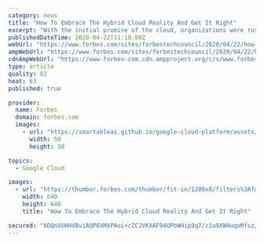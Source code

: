 ```yaml
---
category: news
title: "How To Embrace The Hybrid Cloud Reality And Get It Right"
excerpt: "With the initial promise of the cloud, organizations were rushing to implement “the next great thing” — but many failed to successfully put a hybrid strategy in place. Are you one of those organizations?"
publishedDateTime: 2020-04-22T11:18:00Z
webUrl: "https://www.forbes.com/sites/forbestechcouncil/2020/04/22/how-to-embrace-the-hybrid-cloud-reality-and-get-it-right/"
ampWebUrl: "https://www.forbes.com/sites/forbestechcouncil/2020/04/22/how-to-embrace-the-hybrid-cloud-reality-and-get-it-right/amp/"
cdnAmpWebUrl: "https://www-forbes-com.cdn.ampproject.org/c/s/www.forbes.com/sites/forbestechcouncil/2020/04/22/how-to-embrace-the-hybrid-cloud-reality-and-get-it-right/amp/"
type: article
quality: 82
heat: 83
published: true

provider:
  name: Forbes
  domain: forbes.com
  images:
    - url: "https://smartableai.github.io/google-cloud-platform/assets/images/organizations/forbes.com-50x50.jpg"
      width: 50
      height: 50

topics:
  - Google Cloud

images:
  - url: "https://thumbor.forbes.com/thumbor/fit-in/1200x0/filters%3Aformat%28jpg%29/https%3A%2F%2Fblogs-images.forbes.com%2Fforbestechcouncil%2Ffiles%2F2020%2F04%2Fa-33-1.jpg"
    width: 640
    height: 640
    title: "How To Embrace The Hybrid Cloud Reality And Get It Right"

secured: "bDQnVUHHVBviAQP6XMXPAoi+cZCJVKXAF94OPbWHip9q7/c1a9XWHuqoMfsz/o3nUvZEf4D1Dd3kNmLAA7vtUM9QwqsYv048VDW7PIPAdMG2E4Az+ujZZ7WSjkF3oVT9T7iGuPI6N5mlIPpCNG8gm87x7Vj9f2RdwnLUrJ2LpWElyNMQsO7TFYTpESgJkieWAqE1YnAqk5LZtWOcUU+3rJeLTYbbSIq7q4l7eomnQNghGYX0MBqCcWnbVfNI4TZTLAe+L56HzRH1Zkc11Co9EbdHKQb7N+f46W5gVtWpO24n/znOfa7WNC2pbSxi2PS6NApFowmPLVGZ1ht1y1CxSjupINiFkDB+gwgY5mcNdFHT/3ljaM8hexZ0/Fiemb0CcmHxf6Z7cMzyIpV82yKItvDM82bJ4CIvI8AOLIaU3Z6c1N29QPQQ3RN9zrsEWvWlR7f6Gyif4LWrEabBwqf/yUADWx8EpTFtkXKTZoEWQXI=;Jjpp3Pio+NHeYaeS/YAXvg=="
---
```


